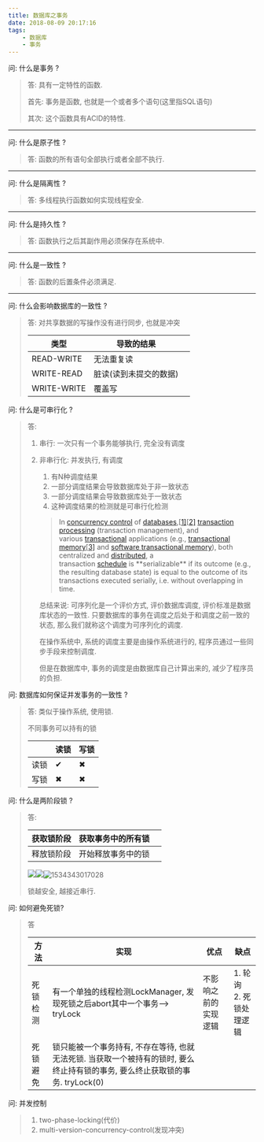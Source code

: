 ```yaml
---
title: 数据库之事务
date: 2018-08-09 20:17:16
tags:
    - 数据库
    - 事务
---
```




问: 什么是事务 ?

> 答: 具有一定特性的函数. 
>
> 首先: 事务是函数, 也就是一个或者多个语句(这里指SQL语句)
>
> 其次: 这个函数具有ACID的特性.

---

问: 什么是原子性 ?

> 答: 函数的所有语句全部执行或者全部不执行.

---

问: 什么是隔离性 ?

> 答: 多线程执行函数如何实现线程安全.

---

问: 什么是持久性 ?

> 答: 函数执行之后其副作用必须保存在系统中.

---

问: 什么是一致性 ?

> 答: 函数的后置条件必须满足.

---

问: 什么会影响数据库的一致性 ?

> 答: 对共享数据的写操作没有进行同步, 也就是冲突
>
> | 类型        | 导致的结果             |      |
> | ----------- | ---------------------- | ---- |
> | READ-WRITE  | 无法重复读             |      |
> | WRITE-READ  | 脏读(读到未提交的数据) |      |
> | WRITE-WRITE | 覆盖写                 |      |
>
> 

问: 什么是可串行化 ?

> 答: 
>
> 1. 串行:  一次只有一个事务能够执行, 完全没有调度
>
> 2. 非串行化: 并发执行, 有调度
>
>    1. 有N种调度结果
>    2. 一部分调度结果会导致数据库处于非一致状态
>    3. 一部分调度结果会导致数据库处于一致状态 
>    4. 这种调度结果的检测就是可串行化检测
>
>    > In [concurrency control](https://en.wikipedia.org/wiki/Concurrency_control) of [databases](https://en.wikipedia.org/wiki/Database),[[1\]](https://en.wikipedia.org/wiki/Serializability#cite_note-Bernstein87-1)[[2\]](https://en.wikipedia.org/wiki/Serializability#cite_note-Weikum01-2) [transaction processing](https://en.wikipedia.org/wiki/Transaction_processing) (transaction management), and various [transactional](https://en.wikipedia.org/wiki/Database_transaction) applications (e.g., [transactional memory](https://en.wikipedia.org/wiki/Transactional_memory)[[3\]](https://en.wikipedia.org/wiki/Serializability#cite_note-Herlihy1993-3) and [software transactional memory](https://en.wikipedia.org/wiki/Software_transactional_memory)), both centralized and [distributed](https://en.wikipedia.org/wiki/Distributed_computing), a transaction [schedule](https://en.wikipedia.org/wiki/Schedule_(computer_science)) is **serializable** if its outcome (e.g., the resulting database state) is equal to the outcome of its transactions executed serially, i.e. without overlapping in time.  
>
>    总结来说: 可序列化是一个评价方式, 评价数据库调度, 评价标准是数据库状态的一致性. 只要数据库的事务在调度之后处于和调度之前一致的状态, 那么我们就称这个调度为可序列化的调度.
>
>    在操作系统中, 系统的调度主要是由操作系统进行的, 程序员通过一些同步手段来控制调度.
>
>    但是在数据库中, 事务的调度是由数据库自己计算出来的, 减少了程序员的负担.



问: 数据库如何保证并发事务的一致性 ?

> 答: 类似于操作系统, 使用锁.
>
> 不同事务可以持有的锁
>
> |      | 读锁 | 写锁 |
> | ---- | ---- | ---- |
> | 读锁 | ✔    | ✖    |
> | 写锁 | ✖    | ✖    |



问: 什么是两阶段锁 ?

> 答: 
>
> | 获取锁阶段 | 获取事务中的所有锁 |      |
> | ---------- | ------------------ | ---- |
> | 释放锁阶段 | 开始释放事务中的锁 |      |
>
> ![](http://liimg.oss-cn-shenzhen.aliyuncs.com/18-8-15/10010562.jpg)![](http://liimg.oss-cn-shenzhen.aliyuncs.com/18-8-15/34431779.jpg)![1534343017028](C:\Users\ADMINI~1\AppData\Local\Temp\1534343017028.png)
>
> 锁越安全, 越接近串行.

问: 如何避免死锁?

> 答
>
> | 方法     | 实现                                                         | 优点                 | 缺点                         |
> | -------- | ------------------------------------------------------------ | -------------------- | ---------------------------- |
> | 死锁检测 | 有一个单独的线程检测LockManager, 发现死锁之后abort其中一个事务--> tryLock | 不影响之前的实现逻辑 | 1. 轮询<br />2. 死锁处理逻辑 |
> | 死锁避免 | 锁只能被一个事务持有, 不存在等待, 也就无法死锁. 当获取一个被持有的锁时, 要么终止持有锁的事务, 要么终止获取锁的事务. tryLock(0) |                      |                              |
>
> 





















问: 并发控制

> 1. two-phase-locking(代价)
> 2. multi-version-concurrency-control(发现冲突)

